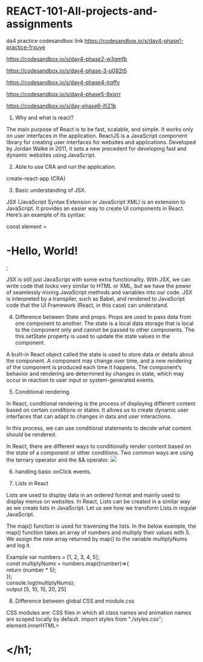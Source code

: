 # REACT-101-All-projects-and-assignments

da4 practice codesandbox link
https://codesandbox.io/s/day4-phase1-practice-frxuye

https://codesandbox.io/s/day4-phase2-w3gmfb

https://codesandbox.io/s/day4-phase-3-p082t5

https://codesandbox.io/s/day4-phase4-lrqffv

https://codesandbox.io/s/day4-phase5-8xivrr

https://codesandbox.io/s/day-phase6-ifi21b



1. Why and what is react?

The main purpose of React is to be fast, scalable, and simple. It works only
 on user interfaces in the application. ReactJS is a JavaScript component
  library for creating user interfaces for websites and applications.
   Developed by Jordan Walke in 2011, it sets a new precedent for developing 
   fast and dynamic websites using JavaScript.


2. Able to use CRA and run the application.

create-react-app (CRA)

3. Basic understanding of JSX.

JSX (JavaScript Syntax Extension or JavaScript XML) is an extension to JavaScript.
 It provides an easier way to create UI components in React.
Here’s an example of its syntax:

const element = <h1>-Hello, World!</h1>;

JSX is still just JavaScript with some extra functionality. 
With JSX, we can write code that looks very similar to HTML or XML, 
but we have the power of seamlessly mixing JavaScript methods and variables into our code. 
JSX is interpreted by a transpiler, such as Babel, and rendered to JavaScript 
code that the UI Framework (React, in this case) can understand.



4. Difference between State and props.
Props are used to pass data from one component to another.
The state is a local data storage that is local to the component only 
and cannot be passed to other components.
The this.setState property is used to update the state values in the component.

A built-in React object called the state is used to store data or details about the component.
 A component may change over time, and a new rendering of the component is produced 
 each time it happens. The component’s behavior and rendering are determined by changes 
 in state, which may occur in reaction to user input or system-generated events.

5. Conditional rendering.

In React, conditional rendering is the process of displaying different 
content based on certain conditions or states. It allows us to create 
dynamic user interfaces that can adapt to changes in data and user interactions.

In this process, we can use conditional statements to
 decide what content should be rendered.

In React, there are different ways to conditionally render content based
 on the state of a component or other conditions. 
 Two common ways are using the ternary operator and the && operator.
![]( https://i.ytimg.com/vi/4d0KO_E7ElU/maxresdefault.jpg)

6. handling basic onClick events.

7. Lists in React

Lists are used to display data in an ordered format and mainly used to display menus on websites.
 In React, Lists can be created in a similar way as we create lists in JavaScript. 
 Let us see how we transform Lists in regular JavaScript.

The map() function is used for traversing the lists. In the below example,
 the map() function takes an array of numbers and multiply their values with 5.
  We assign the new array returned by map() to the variable multiplyNums and log it.

Example
var numbers = [1, 2, 3, 4, 5];   
const multiplyNums = numbers.map((number)=>{   
    return (number * 5);   
});   
console.log(multiplyNums);   
output
 [5, 10, 15, 20, 25]

8. Difference between global CSS and module.css

CSS modules are:
CSS files in which all class names and animation names are scoped locally by default.
import styles from "./styles.css";
 element.innerHTML=<h1 class="${styles.title}"></h1;

   
